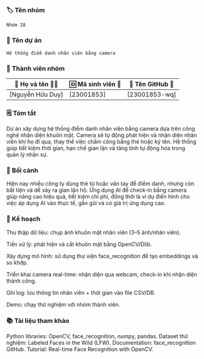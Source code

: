 
### 🏷️ Tên nhóm
    Nhóm 28
### 📝 Tên dự án
    Hệ thống điểm danh nhân viên bằng camera
### 👥 Thành viên nhóm
| 👤 Họ và tên 🧑‍🎓  | 🆔 Mã sinh viên 🧾 | 🐙 Tên GitHub 🔗     |
|------------------|---------------------|---------------------|
| [Nguyễn Hữu Duy]      | [23001853]    | [23001853-wq]      |


### 🗒️ Tóm tắt
Dự án xây dựng hệ thống điểm danh nhân viên bằng camera dựa trên công nghệ nhận diện khuôn mặt. Camera sẽ tự động phát hiện và nhận diện nhân viên khi họ đi qua, thay thế việc chấm công bằng thẻ hoặc ký tên. Hệ thống giúp tiết kiệm thời gian, hạn chế gian lận và tăng tính tự động hóa trong quản lý nhân sự.
### 🎯 Bối cảnh
Hiện nay nhiều công ty dùng thẻ từ hoặc vân tay để điểm danh, nhưng còn bất tiện và dễ xảy ra gian lận hộ. Ứng dụng AI để check-in bằng camera giúp nâng cao hiệu quả, tiết kiệm chi phí, đồng thời là ví dụ điển hình cho việc áp dụng AI vào thực tế, gần gũi và có giá trị ứng dụng cao.
### 🚀 Kế hoạch
Thu thập dữ liệu: chụp ảnh khuôn mặt nhân viên (3–5 ảnh/nhân viên).

Tiền xử lý: phát hiện và cắt khuôn mặt bằng OpenCV/Dlib.

Xây dựng mô hình: sử dụng thư viện face_recognition để tạo embeddings và so khớp.

Triển khai camera real-time: nhận diện qua webcam, check-in khi nhận diện thành công.

Ghi log: lưu thông tin nhân viên + thời gian vào file CSV/DB.

Demo: chạy thử nghiệm với nhóm thành viên.
### 📚 Tài liệu tham khảo
Python libraries: OpenCV, face_recognition, numpy, pandas.
Dataset thử nghiệm: Labeled Faces in the Wild (LFW).
Documentation: face_recognition GitHub.
Tutorial: Real-time Face Recognition with OpenCV.